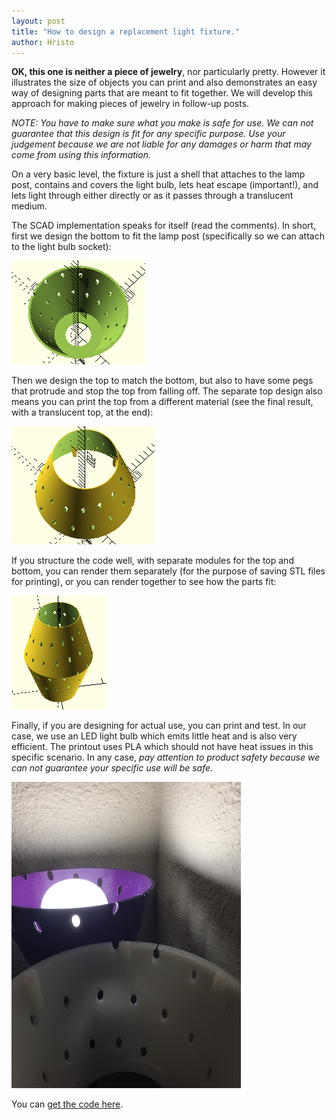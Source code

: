 ```yaml
---
layout: post
title: "How to design a replacement light fixture."
author: Hristo
---
```


**OK, this one is neither a piece of jewelry**, nor particularly pretty. However it illustrates the size of objects you can print and also demonstrates an easy way of designing parts that are meant to fit together. We will develop this approach for making pieces of jewelry in follow-up posts.

_NOTE: You have to make sure what you make is safe for use. We can not guarantee that this design is fit for any specific purpose. Use your judgement because we are not liable for any damages or harm that may come from using this information._

On a very basic level, the fixture is just a shell that attaches to the lamp post, contains and covers the light bulb, lets heat escape (important!), and lets light through either directly or as it passes through a translucent medium.

The SCAD implementation speaks for itself (read the comments). In short, first we design the bottom to fit the lamp post (specifically so we can attach to the light bulb socket):

![Bottom part of the light fixture.](/images_posts/light_fixture_bottom.png)

Then we design the top to match the bottom, but also to have some pegs that protrude and stop the top from falling off. The separate top design also means you can print the top from a different material (see the final result, with a translucent top, at the end):

![Top part.](/images_posts/light_fixture_top.png)

If you structure the code well, with separate modules for the top and bottom, you can render them separately (for the purpose of saving STL files for printing), or you can render together to see how the parts fit:

![Together, check fit and look.](/images_posts/light_fixture_preview.png)

Finally, if you are designing for actual use, you can print and test. In our case, we use an LED light bulb which emits little heat and is also very efficient. The printout uses PLA which should not have heat issues in this specific scenario. In any case, *pay attention to product safety because we can not guarantee your specific use will be safe*.

![Test final printout.](/images_posts/light_fixture_actual.jpg)

You can [get the code here](/code/light_fixture.scad).
